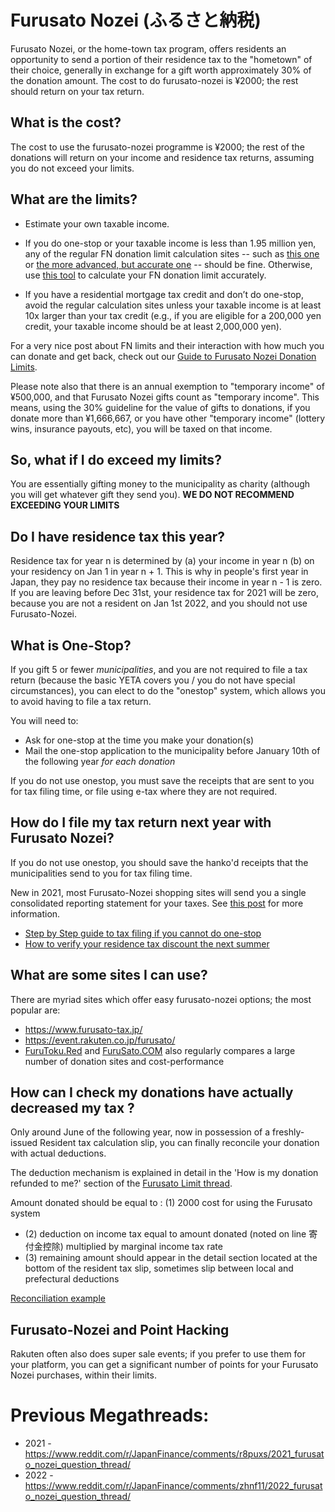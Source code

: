 # Furusato Nozei (ふるさと納税)

Furusato Nozei, or the home-town tax program, offers residents an opportunity to send a portion of their residence tax to the "hometown" of their choice, generally in exchange for a gift worth approximately 30% of the donation amount.  The cost to do furusato-nozei is ¥2000; the rest should return on your tax return.

## What is the cost?

The cost to use the furusato-nozei programme is ¥2000; the rest of the donations will return on your income and residence tax returns, assuming you do not exceed your limits.

## What are the limits?

* Estimate your own taxable income.

* If you do one-stop or your taxable income is less than 1.95 million yen, any of the regular FN donation limit calculation sites -- such as [this one](https://www.furusato-tax.jp/about/easy_simulation) or [the more advanced, but accurate one](https://www.furusato-tax.jp/about/simulation) -- should be fine. Otherwise, use [this tool](https://kaikei7.com/furusato_nouzei_keisan/) to calculate your FN donation limit accurately.

* If you have a residential mortgage tax credit and don’t do one-stop, avoid the regular calculation sites unless your taxable income is at least 10x larger than your tax credit (e.g., if you are eligible for a 200,000 yen credit, your taxable income should be at least 2,000,000 yen).

For a very nice post about FN limits and their interaction with how much you can donate and get back, check out our [Guide to Furusato Nozei Donation Limits](https://www.reddit.com/r/JapanFinance/comments/zgr11k/guide_to_furusato_nozei_donation_limits/).

Please note also that there is an annual exemption to "temporary income" of ¥500,000, and that Furusato Nozei gifts count as "temporary income".  This means, using the 30% guideline for the value of gifts to donations, if you donate more than ¥1,666,667, or you have other "temporary income" (lottery wins, insurance payouts, etc), you will be taxed on that income.

## So, what if I do exceed my limits?

You are essentially gifting money to the municipality as charity (although you will get whatever gift they send you).  **WE DO NOT RECOMMEND EXCEEDING YOUR LIMITS**

## Do I have residence tax this year?

Residence tax for year n is determined by (a) your income in year n (b) on your residency on Jan 1 in year n + 1.  This is why in people's first year in Japan, they pay no residence tax because their income in year n - 1 is zero.  If you are leaving before Dec 31st, your residence tax for 2021 will be zero, because you are not a resident on Jan 1st 2022, and you should not use Furusato-Nozei.

## What is One-Stop?

If you gift 5 or fewer *municipalities*, and you are not required to file a tax return (because the basic YETA covers you / you do not have special circumstances), you can elect to do the "onestop" system, which allows you to avoid having to file a tax return.

You will need to:

* Ask for one-stop at the time you make your donation(s)
* Mail the one-stop application to the municipality before January 10th of the following year *for each donation*

If you do not use onestop, you must save the receipts that are sent to you for tax filing time, or file using e-tax where they are not required.

## How do I file my tax return next year with Furusato Nozei?

If you do not use onestop, you should save the hanko'd receipts that the municipalities send to you for tax filing time.

New in 2021, most Furusato-Nozei shopping sites will send you a single consolidated reporting statement for your taxes.  See [this post](https://www.reddit.com/r/JapanFinance/comments/qvpj2u/new_consolidated_furusato_nozei_statements/) for more information.

* [Step by Step guide to tax filing if you cannot do one-stop](https://www.satofull.jp/static/kakutei_shinkoku.php)
* [How to verify your residence tax discount the next summer](https://web.archive.org/web/20201125192309/https://blog.furusatohonpo.jp/2019/06/12/furuatotax-juminzei/)

## What are some sites I can use?

There are myriad sites which offer easy furusato-nozei options; the most popular are:

* https://www.furusato-tax.jp/
* https://event.rakuten.co.jp/furusato/
* [FuruToku.Red](https://furusato-toku.red/furusatotax-site-hikaku-346) and [FuruSato.COM](https://furu-sato.com/total/value_rank) also regularly compares a large number of donation sites and cost-performance

## How can I check my donations have actually decreased my tax ?

Only around June of the following year, now in possession of a freshly-issued Resident tax calculation slip, you can finally reconcile your donation with actual deductions.

The deduction mechanism is explained in detail in the 'How is my donation refunded to me?' section of the [Furusato Limit thread](https://www.reddit.com/r/JapanFinance/comments/zgr11k/guide_to_furusato_nozei_donation_limits/).

Amount donated should be equal to :
(1) 2000 cost for using the Furusato system 
+ (2) deduction on income tax equal to amount donated (noted on line 寄付金控除) multiplied by marginal income tax rate 
+ (3) remaining amount should appear in the detail section located at the bottom of the resident tax slip, sometimes slip between local and prefectural deductions

[Reconciliation example](https://alexkwa.com/the-complete-guide-to-furusato-nozei/)

## Furusato-Nozei and Point Hacking

Rakuten often also does super sale events; if you prefer to use them for your platform, you can get a significant number of points for your Furusato Nozei purchases, within their limits.

# Previous Megathreads:

* 2021 - https://www.reddit.com/r/JapanFinance/comments/r8puxs/2021_furusato_nozei_question_thread/
* 2022 - https://www.reddit.com/r/JapanFinance/comments/zhnf11/2022_furusato_nozei_question_thread/
